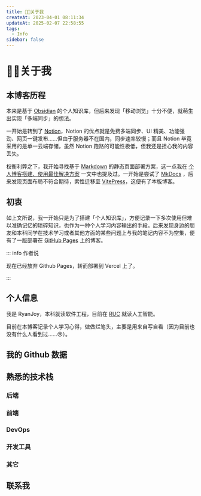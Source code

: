 ```yaml
---
title: 🧑‍🎓关于我
createAt: 2023-04-01 08:11:34
updateAt: 2025-02-07 22:58:55
tags:
  - Info
sidebar: false
---
```


# 🧑‍🎓关于我

## 本博客历程

本来是基于 [Obsidian](https://obsidian.md/) 的个人知识库，但后来发现「移动浏览」十分不便，就萌生出实现「多端同步」的想法。

一开始是转到了 [Notion](https://www.notion.com/zh-cn)，Notion 的优点就是免费多端同步、UI 精美、功能强劲、网页一键发布……但由于服务器不在国内，同步速率较慢；而且 Notion 毕竟采用的是单一云端存储，虽然 Notion 跑路的可能性极低，但我还是担心我的内容丢失。

权衡利弊之下，我开始寻找基于 [Markdown](https://markdown.com.cn/basic-syntax/) 的静态页面部署方案，这一点我在 [个人博客搭建、使用最佳解决方案](../📒文章/👨🏼‍💻个人项目/🌐博客/⚓博客搭建部署/个人博客搭建、使用最佳解决方案.md#一、ssg选择|个人博客系统搭建最优解) 一文中也提及过。一开始是尝试了 [MkDocs](https://www.mkdocs.org/) ，后来发现页面布局不符合期待，索性迁移至 [VitePress](https://vitepress.dev/zh/)，这便有了本版博客。

## 初衷

如上文所说，我一开始只是为了搭建「个人知识库」，方便记录一下多次使用但难以准确记忆的琐碎知识，也作为一种个人学习内容输出的手段。后来发现身边的朋友和本科同学在技术学习或者其他方面的某些问题上与我的笔记内容不为空集，便有了一版部署在 [GitHub Pages](https://pages.github.com/) 上的博客。

::: info 作者说

现在已经放弃 Github Pages，转而部署到 Vercel 上了。

:::

## 个人信息

我是 RyanJoy，本科就读软件工程，目前在 [RUC](https://www.ruc.edu.cn/) 就读人工智能。

目前在本博客记录个人学习心得，做做烂笔头，主要是用来自写自看（因为目前也没有什么人看到过……😢）。

## 我的 Github 数据

<githubData />

## 熟悉的技术栈

### 后端

<backEnd />

### 前端

<frontEnd />

### DevOps

<devOps />

### 开发工具

<developTools />

### 其它

<others />

## 联系我

<contactMe />